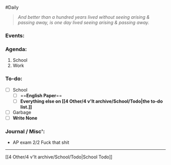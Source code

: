 #Daily
>*And better than a hundred years lived without seeing arising & passing away, is one day lived seeing arising & passing away.*
### Events:


### Agenda:
1. School
2. Work

### To-do:
- [ ] School
	- [ ] ==**English Paper**==
	- [ ] **Everything else on [[4 Other/4 v'lt archive/School/Todo|the to-do list.]]**
- [ ] Garbage
- [ ] **Write None**

### Journal / Misc':
- AP exam 2/2
	Fuck that shit

---
[[4 Other/4 v'lt archive/School/Todo|School Todo]]